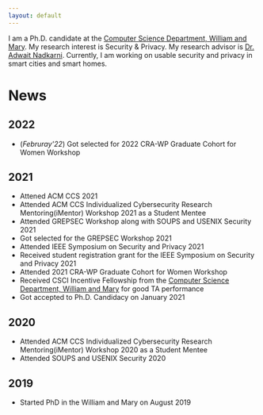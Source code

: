 ```yaml
---
layout: default
---
```


I am a Ph.D. candidate at the <a href="https://www.wm.edu/as/computerscience/"> Computer Science Department, William and Mary</a>. My research interest is Security & Privacy. My research advisor is <a href="https://www.adwaitnadkarni.com/"> Dr. Adwait Nadkarni</a>. Currently, I am working on usable security and privacy in smart cities and smart homes.



<!---### Contact me-->

<!---[prianka.iit.du@gmail.com](mailto:prianka.iit.du@gmail.com)-->




# News
## 2022
- (_Februray'22_) Got selected for 2022 CRA-WP Graduate Cohort for Women Workshop

## 2021
- Attened ACM CCS 2021
- Attended ACM CCS Individualized Cybersecurity Research Mentoring(iMentor) Workshop 2021 as a Student Mentee
- Attended GREPSEC Workshop along with SOUPS and USENIX Security 2021
- Got selected for the GREPSEC Workshop 2021
- Attended IEEE Symposium on Security and Privacy 2021
- Received student registration grant for the IEEE Symposium on Security and Privacy 2021
- Attended 2021 CRA-WP Graduate Cohort for Women Workshop 
- Received CSCI Incentive Fellowship from the <a href="https://www.wm.edu/as/computerscience/"> Computer Science Department, William and Mary</a> for good TA performance
- Got accepted to Ph.D. Candidacy on January 2021

## 2020
- Attended ACM CCS Individualized Cybersecurity Research Mentoring(iMentor) Workshop 2020 as a Student Mentee 
- Attended SOUPS and USENIX Security 2020

## 2019
- Started PhD in the William and Mary on August 2019
